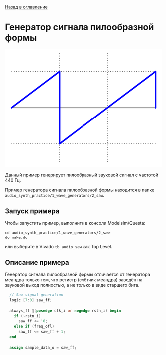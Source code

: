 [Назад в оглавление](../../README.md)
# Генератор сигнала пилообразной формы
![Alt text](../../img/image-2.png)

Данный пример генерирует пилообразный звуковой сигнал с частотой 440 Гц.

Пример генератора сигнала пилообразной формы находится в папке `audio_synth_practice/1_wave_generators/2_saw`.


## Запуск примера
Чтобы запустить пример, выполните в консоли Modelsim/Questa:
```
cd audio_synth_practice/1_wave_generators/2_saw
do make.do
```

или выберите в Vivado `tb_audio_saw` как Top Level.

## Описание примера

Генератор сигнала пилообразной формы отличается от генератора меандра только тем, что регистр (счётчик меандра) заведён на звуковой выход полностью, а не только в виде старшего бита.
```verilog
  // Saw signal generation
  logic [7:0] saw_ff;

  always_ff @(posedge clk_i or negedge rstn_i) begin
    if (~rstn_i)
      saw_ff <= '0;
    else if (freq_ofl)
      saw_ff <= saw_ff + 1;
  end

  assign sample_data_o = saw_ff;
```
